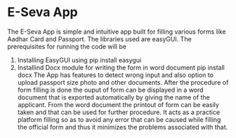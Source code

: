 # E-Seva App
The E-Seva App is simple and intuitive app built for filling various forms like Aadhar Card and Passport. The libraries used are easyGUI. The prerequisites for running the code will be
1) Installing EasyGUI using
   pip install easygui
2) Installind Docx module for writing the form in word document
   pip install docx
The App has features to detect wrong input and also option to upload passport size photo and other documents. After the procedure of form filling is done the ouput of form can be displayed in a word document that is exported automatically by giving the name of the applicant. From the  word document the printout of form can be easily taken and that can be used for further procedure. It acts as a practice platform filling so as to avoid any error that can be caused while filling the official form and thus it minimizes the problems associated with that.
   
